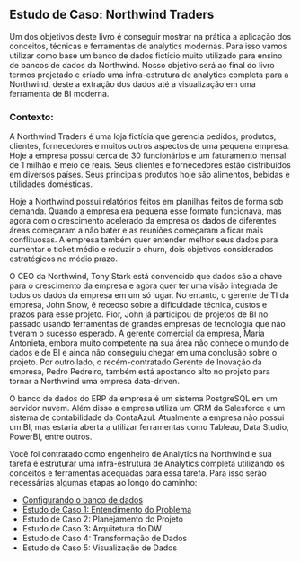 ## Estudo de Caso: Northwind Traders

Um dos  objetivos deste livro  é conseguir mostrar na prática a aplicação dos conceitos, técnicas e ferramentas de analytics modernas. Para isso vamos utilizar como base um banco de dados fictício muito utilizado para ensino de bancos de dados da Northwind. Nosso objetivo será ao final do livro termos projetado e criado uma infra-estrutura de analytics completa para a Northwind, deste a extração dos dados até a visualização em uma ferramenta de BI moderna.

### Contexto:

A Northwind Traders é uma loja fictícia que gerencia pedidos, produtos, clientes, fornecedores e muitos outros aspectos de uma pequena empresa. Hoje a empresa possui cerca de 30 funcionários e um faturamento mensal de 1 milhão e meio de reais. Seus clientes e fornecedores estão distribuídos em diversos países. Seus principais produtos hoje são alimentos, bebidas e utilidades domésticas.

Hoje a Northwind possui relatórios feitos em planilhas feitos de forma sob demanda. Quando a empresa era pequena esse formato funcionava, mas agora com o crescimento acelerado da empresa os dados de diferentes áreas começaram a não bater e as reuniões começaram a ficar mais conflituosas. A empresa também quer entender melhor seus dados para aumentar o ticket médio e reduzir o churn, dois objetivos considerados estratégicos no médio prazo.

O CEO da Northwind, Tony Stark está convencido que dados são a chave para o crescimento da empresa e agora quer ter uma visão integrada de todos os dados da empresa em um só lugar. No entanto, o gerente de TI da empresa, John Snow, é receoso sobre a dificuldade técnica, custos e prazos para esse projeto. Pior, John já participou de projetos de BI no passado usando ferramentas de grandes empresas de tecnologia que não tiveram o sucesso esperado. A gerente comercial da empresa, Maria Antonieta, embora muito competente na sua área não conhece o mundo de dados e de BI e ainda não conseguiu chegar em uma conclusão sobre o projeto. Por outro lado, o recém-contratado Gerente de Inovação da empresa, Pedro Pedreiro, também está apostando alto no projeto para tornar a Northwind uma empresa data-driven.

O banco de dados do ERP da empresa é um sistema PostgreSQL em um servidor nuvem. Além disso a empresa utiliza um CRM da Salesforce e um sistema de contabilidade da ContaAzul. Atualmente a empresa não possui um BI, mas estaria aberta a utilizar ferramentas como Tableau, Data Studio, PowerBI, entre outros.

Você foi contratado como engenheiro de Analytics na Northwind e sua tarefa é estruturar uma infra-estrutura de Analytics completa utilizando os conceitos e ferramentas adequadas para essa tarefa. Para isso serão necessárias algumas etapas ao longo do caminho:

* [Configurando o banco de dados](configurando_bd.md)
* [Estudo de Caso 1:  Entendimento do Problema](estudo_caso_1.md)
* Estudo de Caso 2:  Planejamento do Projeto
* Estudo de Caso 3:  Arquitetura do DW
* Estudo de Caso 4:  Transformação de Dados
* Estudo de Caso 5:  Visualização de Dados
